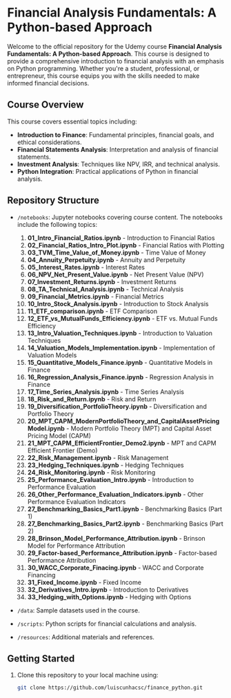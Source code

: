 # Financial Analysis Fundamentals: A Python-based Approach

Welcome to the official repository for the Udemy course **Financial Analysis Fundamentals: A Python-based Approach**. This course is designed to provide a comprehensive introduction to financial analysis with an emphasis on Python programming. Whether you're a student, professional, or entrepreneur, this course equips you with the skills needed to make informed financial decisions.

## Course Overview

This course covers essential topics including:

- **Introduction to Finance**: Fundamental principles, financial goals, and ethical considerations.
- **Financial Statements Analysis**: Interpretation and analysis of financial statements.
- **Investment Analysis**: Techniques like NPV, IRR, and technical analysis.
- **Python Integration**: Practical applications of Python in financial analysis.

## Repository Structure

- `/notebooks`: Jupyter notebooks covering course content. The notebooks include the following topics:
  
  1. **01_Intro_Financial_Ratios.ipynb** - Introduction to Financial Ratios
  2. **02_Financial_Ratios_Intro_Plot.ipynb** - Financial Ratios with Plotting
  3. **03_TVM_Time_Value_of_Money.ipynb** - Time Value of Money
  4. **04_Annuity_Perpetuity.ipynb** - Annuity and Perpetuity
  5. **05_Interest_Rates.ipynb** - Interest Rates
  6. **06_NPV_Net_Present_Value.ipynb** - Net Present Value (NPV)
  7. **07_Investment_Returns.ipynb** - Investment Returns
  8. **08_TA_Technical_Analysis.ipynb** - Technical Analysis
  9. **09_Financial_Metrics.ipynb** - Financial Metrics
  10. **10_Intro_Stock_Analysis.ipynb** - Introduction to Stock Analysis
  11. **11_ETF_comparison.ipynb** - ETF Comparison
  12. **12_ETF_vs_MutualFunds_Efficiency.ipynb** - ETF vs. Mutual Funds Efficiency
  13. **13_Intro_Valuation_Techniques.ipynb** - Introduction to Valuation Techniques
  14. **14_Valuation_Models_Implementation.ipynb** - Implementation of Valuation Models
  15. **15_Quantitative_Models_Finance.ipynb** - Quantitative Models in Finance
  16. **16_Regression_Analysis_Finance.ipynb** - Regression Analysis in Finance
  17. **17_Time_Series_Analysis.ipynb** - Time Series Analysis
  18. **18_Risk_and_Return.ipynb** - Risk and Return
  19. **19_Diversification_PortfolioTheory.ipynb** - Diversification and Portfolio Theory
  20. **20_MPT_CAPM_ModernPortfolioTheory_and_CapitalAssetPricingModel.ipynb** - Modern Portfolio Theory (MPT) and Capital Asset Pricing Model (CAPM)
  21. **21_MPT_CAPM_EfficientFrontier_Demo2.ipynb** - MPT and CAPM Efficient Frontier (Demo)
  22. **22_Risk_Management.ipynb** - Risk Management
  23. **23_Hedging_Techniques.ipynb** - Hedging Techniques
  24. **24_Risk_Monitoring.ipynb** - Risk Monitoring
  25. **25_Performance_Evaluation_Intro.ipynb** - Introduction to Performance Evaluation
  26. **26_Other_Performance_Evaluation_Indicators.ipynb** - Other Performance Evaluation Indicators
  27. **27_Benchmarking_Basics_Part1.ipynb** - Benchmarking Basics (Part 1)
  28. **27_Benchmarking_Basics_Part2.ipynb** - Benchmarking Basics (Part 2)
  29. **28_Brinson_Model_Performance_Attribution.ipynb** - Brinson Model for Performance Attribution
  30. **29_Factor-based_Performance_Attribution.ipynb** - Factor-based Performance Attribution
  31. **30_WACC_Corporate_Finacing.ipynb** - WACC and Corporate Financing
  32. **31_Fixed_Income.ipynb** - Fixed Income
  33. **32_Derivatives_Intro.ipynb** - Introduction to Derivatives
  34. **33_Hedging_with_Options.ipynb** - Hedging with Options

- `/data`: Sample datasets used in the course.
- `/scripts`: Python scripts for financial calculations and analysis.
- `/resources`: Additional materials and references.

## Getting Started

1. Clone this repository to your local machine using:

   ```bash
   git clone https://github.com/luiscunhacsc/finance_python.git
